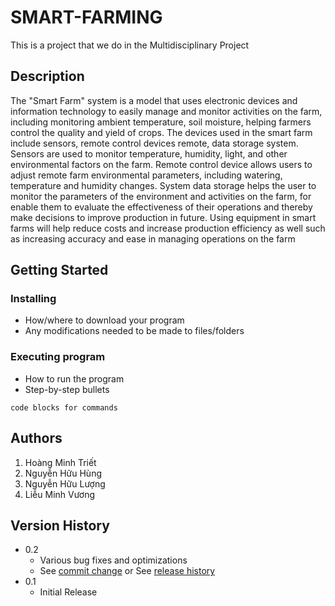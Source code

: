 # SMART-FARMING
This is a project that we do in the Multidisciplinary Project
## Description
The "Smart Farm" system is a model that uses electronic devices and information technology to easily manage and monitor activities on the farm, including monitoring ambient temperature, soil moisture, helping farmers control the quality and yield of crops.
The devices used in the smart farm include sensors, remote control devices remote, data storage system. Sensors are used to monitor temperature, humidity, light, and   other environmental factors on the farm. Remote control device allows users to adjust remote farm environmental parameters, including watering, temperature and humidity changes. System data storage helps the user to monitor the parameters of the environment and activities on the farm, for enable them to evaluate the effectiveness of their operations and thereby make decisions to improve production in future.
Using equipment in smart farms will help reduce costs and increase production efficiency as well
such as increasing accuracy and ease in managing operations on the farm

## Getting Started
### Installing

* How/where to download your program
* Any modifications needed to be made to files/folders

### Executing program

* How to run the program
* Step-by-step bullets
```
code blocks for commands
```

## Authors
1. Hoàng Minh Triết 
2. Nguyễn Hữu Hùng
3. Nguyễn Hữu Lượng
4. Liễu Minh Vương

## Version History

* 0.2
    * Various bug fixes and optimizations
    * See [commit change]() or See [release history]()
* 0.1
    * Initial Release
